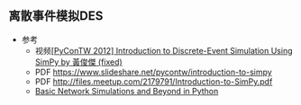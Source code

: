 ## 离散事件模拟DES

- 参考
    - 视频[[PyConTW 2012] Introduction to Discrete-Event Simulation Using SimPy by 黃俊傑 (fixed)](https://www.youtube.com/watch?v=S-GStT4VaBc)
    - PDF https://www.slideshare.net/pycontw/introduction-to-simpy
    - PDF http://files.meetup.com/2179791/Introduction-to-SimPy.pdf
    - [Basic Network Simulations and Beyond in Python](https://www.grotto-networking.com/DiscreteEventPython.html)